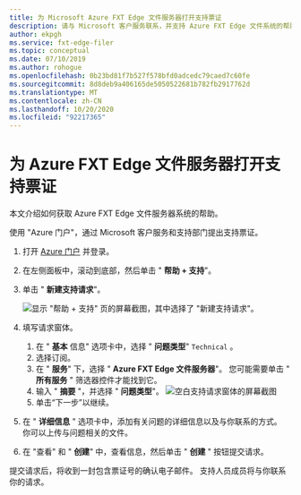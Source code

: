 ```yaml
---
title: 为 Microsoft Azure FXT Edge 文件服务器打开支持票证
description: 请与 Microsoft 客户服务联系，并支持 Azure FXT Edge 文件系统的帮助。
author: ekpgh
ms.service: fxt-edge-filer
ms.topic: conceptual
ms.date: 07/10/2019
ms.author: rohogue
ms.openlocfilehash: 0b23bd81f7b527f578bfd0adcedc79caed7c60fe
ms.sourcegitcommit: 8d8deb9a406165de5050522681b782fb2917762d
ms.translationtype: MT
ms.contentlocale: zh-CN
ms.lasthandoff: 10/20/2020
ms.locfileid: "92217365"
---
```

# <a name="open-a-support-ticket-for-the-azure-fxt-edge-filer"></a>为 Azure FXT Edge 文件服务器打开支持票证

本文介绍如何获取 Azure FXT Edge 文件服务器系统的帮助。

使用 "Azure 门户"，通过 Microsoft 客户服务和支持部门提出支持票证。

1. 打开 [Azure 门户](https://portal.azure.com/) 并登录。
1. 在左侧面板中，滚动到底部，然后单击 " **帮助 + 支持**"。
1. 单击 " **新建支持请求**"。

   ![显示 "帮助 + 支持" 页的屏幕截图，其中选择了 "新建支持请求"。](media/fxt-support-blank.png)

1. 填写请求窗体。  
    1. 在 " **基本** 信息" 选项卡中，选择 " **问题类型**" ``Technical`` 。
    1. 选择订阅。
    1. 在 " **服务**" 下，选择 " **Azure FXT Edge 文件服务器**"。 您可能需要单击 " **所有服务** " 筛选器控件才能找到它。
    1. 输入 " **摘要** "，并选择 " **问题类型**"。
    ![空白支持请求窗体的屏幕截图](media/fxt-support-populated.png)
    1. 单击“下一步”以继续。
1. 在 " **详细信息** " 选项卡中，添加有关问题的详细信息以及与你联系的方式。 你可以上传与问题相关的文件。
1. 在 "查看" 和 " **创建**" 中，查看信息，然后单击 " **创建** " 按钮提交请求。

提交请求后，将收到一封包含票证号的确认电子邮件。 支持人员成员将与你联系你的请求。

